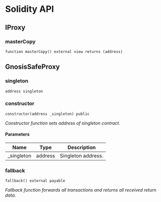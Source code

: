 # Solidity API

## IProxy

### masterCopy

```solidity
function masterCopy() external view returns (address)
```

## GnosisSafeProxy

### singleton

```solidity
address singleton
```

### constructor

```solidity
constructor(address _singleton) public
```

_Constructor function sets address of singleton contract._

#### Parameters

| Name | Type | Description |
| ---- | ---- | ----------- |
| _singleton | address | Singleton address. |

### fallback

```solidity
fallback() external payable
```

_Fallback function forwards all transactions and returns all received return data._

